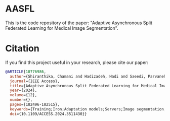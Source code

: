 # AASFL

This is the code repository of the paper: "Adaptive Asynchronous Split Federated Learning for Medical Image Segmentation".


# Citation
If you find this project useful in your research, please cite our paper:

```bibtex
@ARTICLE{10776986,
  author={Shiranthika, Chamani and Hadizadeh, Hadi and Saeedi, Parvaneh and Ivan Bajić, V.},
  journal={IEEE Access}, 
  title={Adaptive Asynchronous Split Federated Learning for Medical Image Segmentation}, 
  year={2024},
  volume={12},
  number={},
  pages={182496-182515},
  keywords={Training;Iron;Adaptation models;Servers;Image segmentation;Medical diagnostic imaging;Federated learning;Collaboration;Privacy;Solid modeling;Adaptive training;asynchronous training;medical image segmentation;split federated learning},
  doi={10.1109/ACCESS.2024.3511430}}

```